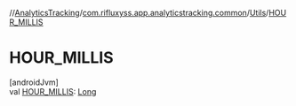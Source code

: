 //[AnalyticsTracking](../../../index.md)/[com.rifluxyss.app.analyticstracking.common](../index.md)/[Utils](index.md)/[HOUR_MILLIS](-h-o-u-r_-m-i-l-l-i-s.md)

# HOUR_MILLIS

[androidJvm]\
val [HOUR_MILLIS](-h-o-u-r_-m-i-l-l-i-s.md): [Long](https://kotlinlang.org/api/latest/jvm/stdlib/kotlin/-long/index.html)
